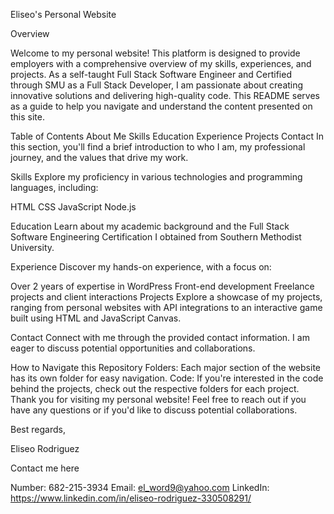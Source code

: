 Eliseo's Personal Website

Overview

Welcome to my personal website! This platform is designed to provide employers with a comprehensive overview of my skills, experiences, and projects. As a self-taught Full Stack Software Engineer and Certified through SMU as a Full Stack Developer,
I am passionate about creating innovative solutions and delivering high-quality code. This README serves as a guide to help you navigate and understand the content presented on this site.

 Table of Contents
 About Me
 Skills
 Education
 Experience
 Projects
 Contact
In this section, you'll find a brief introduction to who I am, my professional journey, and the values that drive my work.

Skills
Explore my proficiency in various technologies and programming languages, including:

HTML
CSS
JavaScript
Node.js

Education
Learn about my academic background and the Full Stack Software Engineering Certification I obtained from Southern Methodist University.

Experience
Discover my hands-on experience, with a focus on:

Over 2 years of expertise in WordPress
Front-end development
Freelance projects and client interactions
Projects
Explore a showcase of my projects, ranging from personal websites with API integrations to an interactive game built using HTML and JavaScript Canvas.

Contact
Connect with me through the provided contact information. I am eager to discuss potential opportunities and collaborations.

How to Navigate this Repository
Folders: Each major section of the website has its own folder for easy navigation.
Code: If you're interested in the code behind the projects, check out the respective folders for each project.
Thank you for visiting my personal website! Feel free to reach out if you have any questions or if you'd like to discuss potential collaborations.

Best regards,

Eliseo Rodriguez


Contact me here

Number: 682-215-3934
Email: el_word9@yahoo.com
LinkedIn: https://www.linkedin.com/in/eliseo-rodriguez-330508291/
